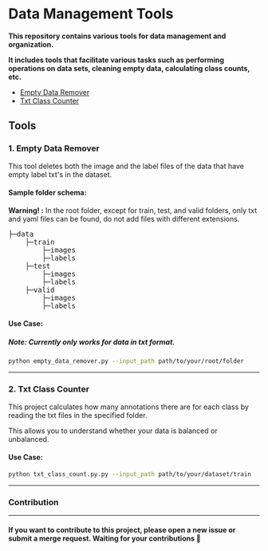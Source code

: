 # Data Management Tools 

<p><b>This repository contains various tools for data management and organization.</b></p>

<p><b>It includes tools that facilitate various tasks such as performing operations on data sets, cleaning empty data, calculating class counts, etc.</b></p>

- [Empty Data Remover](#empty-data-remover)
- [Txt Class Counter](#class-counter)

## Tools 

<h3 id="empty-data-remover">1. Empty Data Remover</h3>

This tool deletes both the image and the label files of the data that have empty label txt's in the dataset.

#### Sample folder schema:
**Warning! :** In the root folder, except for train, test, and valid folders, only txt and yaml files can be found, do not add files with different extensions.

<pre>
├─data
    ├─train
        ├─images
        ├─labels
    ├─test
        ├─images
        ├─labels
    ├─valid
        ├─images
        ├─labels
</pre>


#### Use Case:
##### Note: Currently only works for data in txt format.

```bash
python empty_data_remover.py --input_path path/to/your/root/folder
```
<hr>

<h3 id="class-counter">2. Txt Class Counter</h3>


This project calculates how many annotations there are for each class by reading the txt files in the specified folder.

This allows you to understand whether your data is balanced or unbalanced. 

#### Use Case:

```bash
python txt_class_count.py.py --input_path path/to/your/dataset/train
```
<hr>

### Contribution
<hr>

#### If you want to contribute to this project, please open a new issue or submit a merge request. Waiting for your contributions 🚀